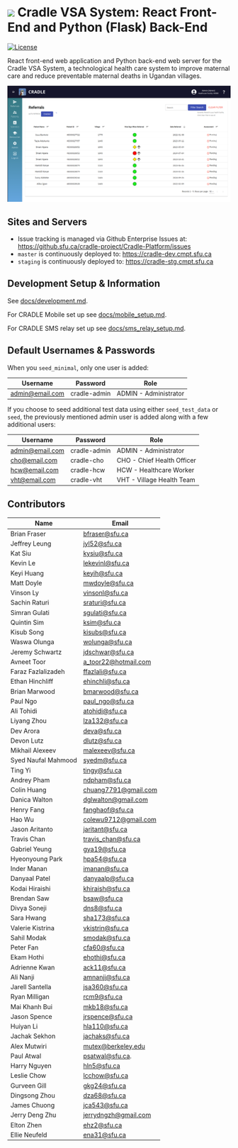 # <img src="readme-img/logo.png" width=40> Cradle VSA System: React Front-End and Python (Flask) Back-End

[![License](https://img.shields.io/github/license/Cradle-VSA/cradle-platform)](https://github.com/Cradle-VSA/cradle-platform/blob/master/LICENCE)

React front-end web application and Python back-end web server for the Cradle
VSA System, a technological health care system to improve maternal care and
reduce preventable maternal deaths in Ugandan villages.

<img src="readme-img/screenshot.png" width="600px"/>

## Sites and Servers

- Issue tracking is managed via Github Enterprise Issues at: https://github.sfu.ca/cradle-project/Cradle-Platform/issues
- `master` is continuously deployed to: https://cradle-dev.cmpt.sfu.ca
- `staging` is continuously deployed to: https://cradle-stg.cmpt.sfu.ca

## Development Setup & Information

See [docs/development.md](docs/development.md).

For CRADLE Mobile set up see [docs/mobile_setup.md](docs/mobile_setup.md).

For CRADLE SMS relay set up see [docs/sms_relay_setup.md](docs/sms_relay_setup.md).

## Default Usernames & Passwords

When you `seed_minimal`, only one user is added:

| Username        | Password     | Role                  |
| --------------- | ------------ | --------------------- |
| admin@email.com | cradle-admin | ADMIN - Administrator |

If you choose to seed additional test data using either `seed_test_data` or `seed`,
the previously mentioned admin user is added along with a few additional users:

| Username        | Password     | Role                       |
| --------------- | ------------ | -------------------------- |
| admin@email.com | cradle-admin | ADMIN - Administrator      |
| cho@email.com   | cradle-cho   | CHO - Chief Health Officer |
| hcw@email.com   | cradle-hcw   | HCW - Healthcare Worker    |
| vht@email.com   | cradle-vht   | VHT - Village Health Team  |

## Contributors

| Name                | Email                |
| ------------------- | -------------------- |
| Brian Fraser        | bfraser@sfu.ca       |
| Jeffrey Leung       | jyl52@sfu.ca         |
| Kat Siu             | kysiu@sfu.ca         |
| Kevin Le            | lekevinl@sfu.ca      |
| Keyi Huang          | keyih@sfu.ca         |
| Matt Doyle          | mwdoyle@sfu.ca       |
| Vinson Ly           | vinsonl@sfu.ca       |
| Sachin Raturi       | sraturi@sfu.ca       |
| Simran Gulati       | sgulati@sfu.ca       |
| Quintin Sim         | ksim@sfu.ca          |
| Kisub Song          | kisubs@sfu.ca        |
| Waswa Olunga        | wolunga@sfu.ca       |
| Jeremy Schwartz     | jdschwar@sfu.ca      |
| Avneet Toor         | a_toor22@hotmail.com |
| Faraz Fazlalizadeh  | ffazlali@sfu.ca      |
| Ethan Hinchliff     | ehinchli@sfu.ca      |
| Brian Marwood       | bmarwood@sfu.ca      |
| Paul Ngo            | paul_ngo@sfu.ca      |
| Ali Tohidi          | atohidi@sfu.ca       |
| Liyang Zhou         | lza132@sfu.ca        |
| Dev Arora           | deva@sfu.ca          |
| Devon Lutz          | dlutz@sfu.ca         |
| Mikhail Alexeev     | malexeev@sfu.ca      |
| Syed Naufal Mahmood | syedm@sfu.ca         |
| Ting Yi             | tingy@sfu.ca         |
| Andrey Pham         | ndpham@sfu.ca        |
| Colin Huang         | chuang7791@gmail.com |
| Danica Walton       | dglwalton@gmail.com  |
| Henry Fang          | fanghaof@sfu.ca      |
| Hao Wu              | colewu9712@gmail.com |
| Jason Aritanto      | jaritant@sfu.ca      |
| Travis Chan         | travis_chan@sfu.ca   |
| Gabriel Yeung       | gya19@sfu.ca         |
| Hyeonyoung Park     | hpa54@sfu.ca         |
| Inder Manan         | imanan@sfu.ca        |
| Danyaal Patel       | danyaalp@sfu.ca      |
| Kodai Hiraishi      | khiraish@sfu.ca      |
| Brendan Saw         | bsaw@sfu.ca          |
| Divya Soneji        | dns8@sfu.ca          |
| Sara Hwang          | sha173@sfu.ca        |
| Valerie Kistrina    | vkistrin@sfu.ca      |
| Sahil Modak         | smodak@sfu.ca        |
| Peter Fan           | cfa60@sfu.ca         |
| Ekam Hothi          | ehothi@sfu.ca        |
| Adrienne Kwan       | ack11@sfu.ca         |
| Ali Nanji           | amnanji@sfu.ca       |
| Jarell Santella     | jsa360@sfu.ca        |
| Ryan Milligan       | rcm9@sfu.ca          |
| Mai Khanh Bui       | mkb18@sfu.ca         |
| Jason Spence        | jrspence@sfu.ca      |
| Huiyan Li           | hla110@sfu.ca        |
| Jachak Sekhon       | jachaks@sfu.ca       |
| Alex Mutwiri        | mutex@berkeley.edu   |
| Paul Atwal          | psatwal@sfu.ca.      |
| Harry Nguyen        | hln5@sfu.ca          |
| Leslie Chow         | lcchow@sfu.ca        |
| Gurveen Gill        | gkg24@sfu.ca         |
| Dingsong Zhou       | dza68@sfu.ca         |
| James Chuong        | jca543@sfu.ca        |
| Jerry Deng Zhu      | jerrydngzh@gmail.com |
| Elton Zhen          | ehz2@sfu.ca          |
| Ellie Neufeld       | ena31@sfu.ca         |